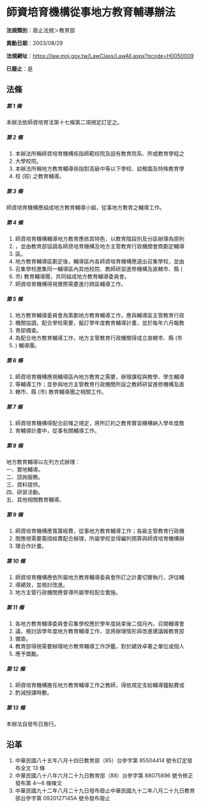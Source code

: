 # 師資培育機構從事地方教育輔導辦法

**法規類別**：廢止法規＞教育部

**異動日期**：2003/08/29  

**法規網址**：https://law.moj.gov.tw/LawClass/LawAll.aspx?pcode=H0050009

**已廢止**：是



## 法條
##### 第 1 條
本辦法依師資培育法第十七條第二項規定訂定之。

##### 第 2 條
1. 本辦法所稱師資培育機構係指師範校院及設有教育院系、所或教育學程之
1. 大學校院。
1. 本辦法所稱地方教育輔導係指對高級中等以下學校、幼稚園及特殊教育學
1. 校 (班) 之教育輔導。

##### 第 3 條
師資培育機構應組成地方教育輔導小組，從事地方教育之輔導工作。

##### 第 4 條
1. 師資培育機構輔導地方教育應依其特色，以教育階段別及分區辦理為原則
1. ，並由教育部協調各師資培育機構及地方主管教育行政機關會商劃定輔導
1. 區。
1. 地方教育輔導區劃定後，輔導區內各師資培育機構應選出召集學校，並由
1. 召集學校邀集同一輔導區內其他校院、教師研習進修機構及直轄市、縣 (
1. 市) 教育輔導團，共同組成地方教育輔導委員會。
1. 師資培育機構得視實際需要進行跨區輔導工作。

##### 第 5 條
1. 地方教育輔導委員會為策劃地方教育輔導工作，應與輔導區主管教育行政
1. 機關協調，配合學校需要，擬訂學年度教育輔導計畫，並於每年六月報教
1. 育部備查。
1. 為配合地方教育輔導工作，地方主管教育行政機關得成立直轄市、縣 (市
1. ) 輔導團。

##### 第 6 條
1. 師資培育機構應視輔導區內地方教育之需要，辦理課程與教學、學生輔導
1. 等輔導工作；並參與地方主管教育行政機關所設之教師研習進修機構及直
1. 轄市、縣 (市) 教育輔導團之相關工作。

##### 第 7 條
1. 師資培育機構得配合前條之規定，將所訂約之教育實習機構納入學年度教
1. 育輔導計畫中，從事有關輔導工作。

##### 第 8 條
地方教育輔導以左列方式辦理：  
一、實地輔導。  
二、諮詢服務。  
三、資料提供。  
四、研習活動。  
五、其他相關教育輔導。

##### 第 9 條
1. 師資培育機構應寬籌經費，從事地方教育輔導工作；各級主管教育行政機
1. 關應視需要籌措經費配合辦理，所屬學校並得編列預算與師資培育機構辦
1. 理合作計畫。

##### 第 10 條
1. 師資培育機構應依所屬地方教育輔導委員會所訂之計畫切實執行，評估輔
1. 導績效，並檢討改進。
1. 地方主管行政機關應督導所屬學校配合實施。

##### 第 11 條
1. 各地方教育輔導委員會召集學校應於學年度結束後二個月內，召開輔導會
1. 議，檢討該學年度地方教育輔導工作，並將辦理情形與改進建議報教育部
1. 備查。
1. 教育部得視需要辦理地方教育輔導工作評鑑，對於績效卓著之單位或個人
1. 應予獎勵。

##### 第 12 條
1. 師資培育機構擔任地方教育輔導工作之教師，得依規定支給輔導鐘點費或
1. 酌減授課時數。

##### 第 13 條
本辦法自發布日施行。

## 沿革
1. 中華民國八十五年八月十四日教育部（85）台參字第 85504414 號令訂定發布全文 13 條
1. 中華民國八十八年六月二十九日教育部（88）台參字第 88075896 號令修正發布第 4～6 條條文
1. 中華民國九十二年八月二十九日發布廢止中華民國九十二年八月二十九日教育部台參字第 0920127145A  號令發布廢止
